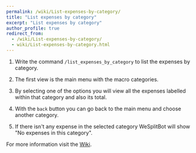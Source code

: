 ```yaml
---
permalink: /wiki/List-expenses-by-category/
title: "List expenses by category"
excerpt: "List expenses by category"
author_profile: true
redirect_from: 
  - /wiki/List-expenses-by-category/
  - wiki/List-expenses-by-category.html
---
```


1. Write the command `/list_expenses_by_category` to list the expenses by category.

2. The first view is the main menu with the macro categories.

3. By selecting one of the options you will view all the expenses labelled within that category and also its total.

4. With the `back` button you can go back to the main menu and choose another category.

5. If there isn't any expense in the selected category WeSplitBot will show "No expenses in this category".



For more information visit the [Wiki](..).